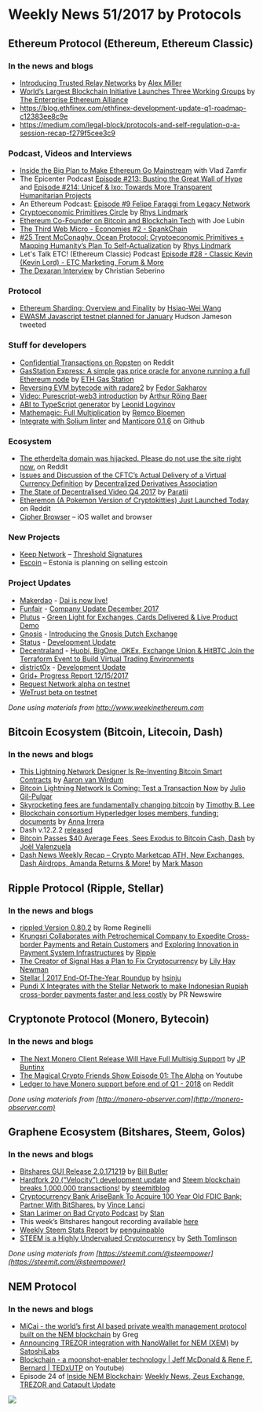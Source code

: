 # Weekly News 51/2017 by Protocols
## Ethereum Protocol (Ethereum, Ethereum Classic)
### In the news and blogs

* [Introducing Trusted Relay Networks](https://blog.gridplus.io/introducing-trusted-relay-networks-6c168f72a6f6) by [Alex Miller](https://blog.gridplus.io/@asmiller1989)
* [World’s Largest Blockchain Initiative Launches Three Working Groups](https://entethalliance.org/worlds-largest-blockchain-initiative-launches-three-working-groups/) by [The Enterprise Ethereum Alliance](https://entethalliance.org/)
* https://blog.ethfinex.com/ethfinex-development-update-q1-roadmap-c12383ee8c9e
* https://medium.com/legal-block/protocols-and-self-regulation-q-a-session-recap-f279f5cee3c9


### Podcast, Videos and Interviews
* [Inside the Big Plan to Make Ethereum Go Mainstream](https://www.bloomberg.com/news/audio/2017-12-18/inside-the-big-plan-to-make-ethereum-go-mainstream) with Vlad Zamfir   
* The Epicenter Podcast [Episode #213: Busting the Great Wall of Hype](https://epicenter.tv/episode/213/) and [Episode #214: Unicef & Ixo: Towards More Transparent Humanitarian Projects](https://epicenter.tv/episode/214/)
* An Ethereum Podcast: [Episode #9 Felipe Faraggi from Legacy Network](https://thebitcoinpodcast.com/an-ethereum-podcast-episode-9/)
* [Cryptoeconomic Primitives Circle](https://www.youtube.com/watch?v=Mxt-SdfXEKw) by [Rhys Lindmark](https://www.youtube.com/channel/UC5d2HmCVZ_12TRkyRp-I0Mw)
* [Ethereum Co-Founder on Bitcoin and Blockchain Tech](https://www.bloomberg.com/news/videos/2017-12-15/ethereum-co-founder-on-bitcoin-and-blockchain-tech-video) with Joe Lubin
* [The Third Web Micro - Economies #2 - SpankChain](https://www.thirdweb.net/news/2017/12/10/the-third-web-micro-economies-2-spankchain)
* [#25 Trent McConaghy, Ocean Protocol: Cryptoeconomic Primitives + Mapping Humanity’s Plan To Self-Actualization](https://medium.com/@RhysLindmark/25-trent-mcconaghy-ocean-protocol-cryptoeconomic-primitives-mapping-humanitys-plan-to-self-c8423a600da)
 by [Rhys Lindmark](https://medium.com/@RhysLindmark)
 * Let's Talk ETC! (Ethereum Classic) Podcast [Episode #28 - Classic Kevin (Kevin Lord) - ETC Marketing, Forum & More](https://itunes.apple.com/us/podcast/lets-talk-etc-ethereum-classic/id1320207640?mt=2#episodeGuid=http%3A%2F%2Fpodsync.net%2Fdownload%2FsG8MePZVV%2FafyxMM1zseQ.mp4)
 * [The Dexaran Interview](https://ethereumclassic.github.io/blog/2017-12-20-dexaran/) by Christian Seberino

### Protocol
* [Ethereum Sharding: Overview and Finality](https://medium.com/@icebearhww/ethereum-sharding-and-finality-65248951f649) by [Hsiao-Wei Wang](https://medium.com/@icebearhww)
* [EWASM Javascript testnet planned for January](https://twitter.com/hudsonjameson/status/945906736187281409) Hudson Jameson tweeted

### Stuff for developers
* [Confidential Transactions on Ropsten](https://www.reddit.com/r/ethereum/comments/7mcibp/confidential_transactions_on_ropsten/) on Reddit
* [GasStation Express: A simple gas price oracle for anyone running a full Ethereum node](https://medium.com/@ethgasstation/gasstation-express-a-simple-gas-price-oracle-for-anyone-running-a-full-ethereum-node-f1bde46260f5) by [ETH Gas Station](https://medium.com/@ethgasstation)
* [Reversing EVM bytecode with radare2](https://blog.positive.com/reversing-evm-bytecode-with-radare2-ab77247e5e53) by [Fedor Sakharov](https://blog.positive.com/@theo_montekki)
* [Video: Purescript-web3 introduction](https://blog.foam.space/video-purescript-web3-introduction-bca47388bf70) by [Arthur Röing Baer](https://blog.foam.space/@arthurroingbaer)
* [ABI to TypeScript generator](https://blog.0xproject.com/abi-to-typescript-generator-b0fb5cae9e29) by [Leonid Logvinov](https://blog.0xproject.com/@Logvinov)
* [Mathemagic: Full Multiplication](https://medium.com/wicketh/mathemagic-full-multiply-27650fec525d) by [Remco Bloemen](https://medium.com/@recmo)
* [Integrate with Solium linter](https://github.com/ethereum/emacs-solidity/pull/17) and [Manticore 0.1.6](https://github.com/trailofbits/manticore/releases/tag/0.1.6) on Github

### Ecosystem
* [The etherdelta domain was hijacked. Please do not use the site right now.](https://www.reddit.com/r/ethereum/comments/7l49xd/the_etherdelta_domain_was_hijacked_please_do_not/) on Reddit
* [Issues and Discussion of the CFTC’s Actual Delivery of a Virtual Currency Definition](https://medium.com/@nfett/issues-and-discussion-of-the-cftcs-physical-delivery-of-a-virtual-currency-definition-92effcc209a1) by [Decentralized Derivatives Association](https://medium.com/@nfett)
* [The State of Decentralised Video Q4 2017](https://medium.com/paratii/the-state-of-decentralised-video-q4-2017-42663ff94b28) by [Paratii](https://medium.com/@Paratii)
* [Etheremon (A Pokemon Version of Cryptokitties) Just Launched Today ](https://www.reddit.com/r/ethereum/comments/7kz83v/etheremon_a_pokemon_version_of_cryptokitties_just/drijss9) on Reddit  
* [Cipher Browser](https://www.cipherbrowser.com/) –  iOS wallet and browser

### New Projects
* [Keep Network](https://keep.network/) –  [Threshold Signatures](https://blog.keep.network/threshold-signatures-ff2c2b98d9c7)
* [Escoin](https://medium.com/e-residency-blog/were-planning-to-launch-estcoin-and-that-s-only-the-start-310aba7f3790) – Estonia is planning on selling estcoin

### Project Updates
* [Makerdao](http://makerdao.com/) - [Dai is now live!](https://medium.com/@MakerDAO/dai-is-now-live-ad87e34fc826)
* [Funfair](https://funfair.io) - [Company Update December 2017](https://funfair.io/company-update-december-2017/)
* [Plutus](https://plutus.it/) - [Green Light for Exchanges, Cards Delivered & Live Product Demo](https://medium.com/@PlutusIT/green-light-for-exchanges-cards-delivered-live-product-demo-806a10353908)
* [Gnosis](https://gnosis.pm/) - [Introducing the Gnosis Dutch Exchange](https://blog.gnosis.pm/introducing-the-gnosis-dutch-exchange-53bd3d51f9b2)
* [Status](https://status.im/) - [Development Update](https://blog.status.im/status-development-update-for-the-15th-to-the-21st-of-december-1204cbd6688b)
* [Decentraland](https://decentraland.org/) - [Huobi, BigOne, OKEx, Exchange Union & HitBTC Join the Terraform Event to Build Virtual Trading Environments](https://blog.decentraland.org/huobi-bigone-okex-exchange-union-hitbtc-join-the-terraform-event-to-build-virtual-trading-f9299841d0e3)
* [district0x](https://district0x.io/) - [Development Update](https://blog.district0x.io/the-district-weekly-december-16th-2017-49ae153ba32d)
* [Grid+ Progress Report 12/15/2017](https://blog.gridplus.io/grid-progress-report-12-15-2017-fdb4e24ed2ed)
* [Request Network alpha on testnet](https://app.request.network/#/)
* [WeTrust beta on testnet](https://tlc-testnet.wetrust.io/)

*Done using materials from http://www.weekinethereum.com*

## Bitcoin Ecosystem (Bitcoin, Litecoin, Dash)
### In the news and blogs
* [This Lightning Network Designer Is Re-Inventing Bitcoin Smart Contracts](https://bitcoinmagazine.com/articles/lightning-network-designer-re-inventing-bitcoin-smart-contracts/) by [Aaron van Wirdum](https://bitcoinmagazine.com/authors/aaron-van-wirdum/)
* [Bitcoin Lightning Network Is Coming: Test a Transaction Now](https://bitcoinist.com/bitcoin-lightning-network-is-coming-test-a-transaction-now/) by [Julio Gil-Pulgar](https://bitcoinist.com/author/juliogp/)
* [Skyrocketing fees are fundamentally changing bitcoin](https://arstechnica.com/tech-policy/2017/12/bitcoin-fees-rising-high/) by [Timothy B. Lee](https://arstechnica.com/author/timlee/)
* [Blockchain consortium Hyperledger loses members, funding: documents](https://www.reuters.com/article/us-blockchain-consortium/blockchain-consortium-hyperledger-loses-members-funding-documents-idUSKBN1E92O4) by [Anna Irrera](https://www.reuters.com/journalists/anna-irrera)
* Dash v.12.2.2 [released](https://www.dash.org/forum/threads/version-12-2-release.17807/page-7#post-155111)
* [Bitcoin Passes $40 Average Fees, Sees Exodus to Bitcoin Cash, Dash](https://www.dashforcenews.com/bitcoin-passes-40-average-fees-sees-exodus-bitcoin-cash-dash/) by [Joël Valenzuela](https://www.dashforcenews.com/author/joelvalenzuela/)
* [Dash News Weekly Recap – Crypto Marketcap ATH, New Exchanges, Dash Airdrops, Amanda Returns & More!](https://www.dashforcenews.com/dash-news-weekly-recap-crypto-marketcap-ath-new-exchanges-dash-airdrops-amanda-returns/) by [Mark Mason](https://www.dashforcenews.com/author/markm/)


## Ripple Protocol (Ripple, Stellar)
### In the news and blogs
* [rippled Version 0.80.2](https://ripple.com/dev-blog/rippled-version-0-80-2) by Rome Reginelli
* [Krungsri Collaborates with Petrochemical Company to Expedite Cross-border Payments and Retain Customers](https://ripple.com/insights/thailands-fifth-largest-bank-krungsri-collaborates-petrochemical-company-expedite-cross-border-payments-retain-customers/) and [Exploring Innovation in Payment System Infrastructures](https://ripple.com/insights/exploring-innovation-payment-system-infrastructures/) by [Ripple](https://ripple.com)
* [The Creator of Signal Has a Plan to Fix Cryptocurrency](https://www.wired.com/story/mobilecoin-cryptocurrency/) by [Lily Hay Newman](https://www.wired.com/author/lily-hay-newman/)
* [Stellar | 2017 End-Of-The-Year Roundup](https://www.stellar.org/blog/stellar-2017-end-year-roundup/) by [hsinju](https://www.stellar.org/blog/author/hsinju/)
* [Pundi X Integrates with the Stellar Network to make Indonesian Rupiah cross-border payments faster and less costly](http://markets.businessinsider.com/news/stocks/Pundi-X-Integrates-with-the-Stellar-Network-to-make-Indonesian-Rupiah-cross-border-payments-faster-and-less-costly-1011748489) by PR Newswire

## Cryptonote Protocol (Monero, Bytecoin)
### In the news and blogs
* [The Next Monero Client Release Will Have Full Multisig Support](http://www.newsbtc.com/2017/12/18/next-monero-client-release-will-full-multisig-support/) by [JP Buntinx](http://www.newsbtc.com/author/jp-buntinx/)
* [The Magical Crypto Friends Show Episode 01: The Alpha](https://www.youtube.com/watch?v=JLkcLCgfgi4&feature=youtu.be) on Youtube
* [Ledger to have Monero support before end of Q1 - 2018](https://www.reddit.com/r/Monero/comments/7kwbf9/ledger_to_have_monero_support_before_end_of_q1/) on Reddit

*Done using materials from [http://monero-observer.com](http://monero-observer.com)* 

## Graphene Ecosystem (Bitshares, Steem, Golos)
### In the news and blogs

* [Bitshares GUI Release 2.0.171219](https://steemit.com/bitshares/@billbutler/bitshares-gui-release-2-0-171219) by [Bill Butler](https://steemit.com/@billbutler)
* [Hardfork 20 (“Velocity”) development update](https://steemit.com/steem/@steemitblog/hardfork-20-velocity-development-update) and [Steem blockchain breaks 1,000,000 transactions!](https://steemit.com/record/@steemitblog/steem-blockchain-breaks-1-000-000-transactions) by [steemitblog](https://steemit.com/@steemitblog)
* [Cryptocurrency Bank AriseBank To Acquire 100 Year Old FDIC Bank; Partner With BitShares.](http://www.zerohedge.com/news/2017-12-15/cryptocurrency-bank-arisebank-acquire-100-year-old-fdic-bank-partner-bitshares) by [Vince Lanci](http://www.zerohedge.com/users/vince-lanci)
* [Stan Larimer on Bad Crypto Podcast](https://steemit.com/bitshares/@stan/stan-larimer-on-bad-crypto-podcast) by [Stan](https://steemit.com/@stan)
* This week’s Bitshares hangout recording available [here](https://steemit.com/bitshares/@ash/recording-bitshares-hangout-51-2017-12-16-lottery-winner-next-hangout)
* [Weekly Steem Stats Report](https://steemit.com/steemit/@penguinpablo/weekly-steem-stats-report-monday-december-18-2017) by [penguinpablo](https://steemit.com/@penguinpablo)
* [STEEM is a Highly Undervalued Cryptocurrency](https://steemit.com/steemit/@sethlinson/steem-is-a-highly-undervalued-cryptocurrency) by [Seth Tomlinson](https://steemit.com/@sethlinson)

*Done using materials from [https://steemit.com/@steempower](https://steemit.com/@steempower)*

## NEM Protocol
### In the news and blogs
* [MiCai - the world’s first AI based private wealth management protocol built on the NEM blockchain](https://forum.nem.io/t/micai-the-world-s-first-ai-based-private-wealth-management-protocol-built-on-the-nem-blockchain/10698) by Greg
* [Announcing TREZOR integration with NanoWallet for NEM (XEM)](https://blog.trezor.io/announcement-trezor-integration-nanowallet-nem-xem-cryptocurrency-feature-803e7ffbf023) by [SatoshiLabs](https://blog.trezor.io/@satoshilabs)
* [Blockchain - a moonshot-enabler technology | Jeff McDonald & Rene F. Bernard | TEDxUTP](https://www.youtube.com/watch?v=pjvE3um_wj4&feature=youtu.be) on Youtube)
* Episode 24 of [Inside NEM Blockchain](https://www.youtube.com/channel/UCnsSiqyb0PuQkqT4v8Xjugw): [Weekly News, Zeus Exchange, TREZOR and Catapult Update](https://www.youtube.com/watch?v=mmaLUT4hXrw)

[![](https://steemitimages.com/DQmdkWT6cCPVYNzZASwHD3WZ5hKpHQv7927MvBt8wRYDDEC/image.png)](http://company.cyber.fund/#newsletter)
